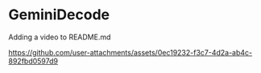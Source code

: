 # GeminiDecode
Adding a video to README.md


https://github.com/user-attachments/assets/0ec19232-f3c7-4d2a-ab4c-892fbd0597d9

